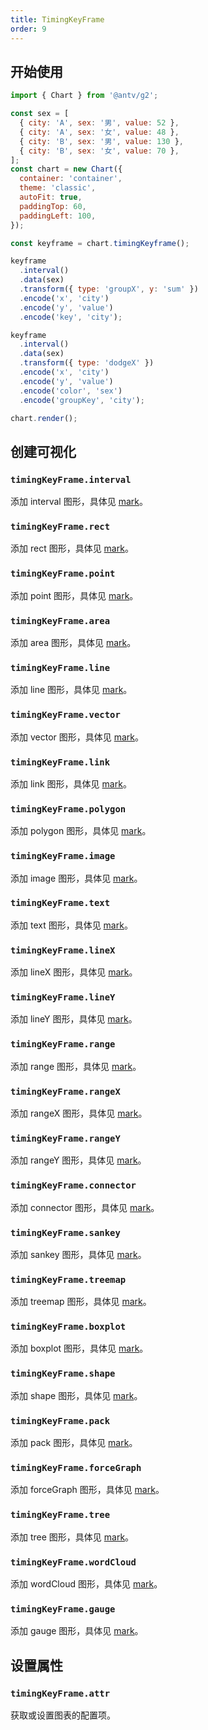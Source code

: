 ```yaml
---
title: TimingKeyFrame
order: 9
---
```


## 开始使用

```js
import { Chart } from '@antv/g2';

const sex = [
  { city: 'A', sex: '男', value: 52 },
  { city: 'A', sex: '女', value: 48 },
  { city: 'B', sex: '男', value: 130 },
  { city: 'B', sex: '女', value: 70 },
];
const chart = new Chart({
  container: 'container',
  theme: 'classic',
  autoFit: true,
  paddingTop: 60,
  paddingLeft: 100,
});

const keyframe = chart.timingKeyframe();

keyframe
  .interval()
  .data(sex)
  .transform({ type: 'groupX', y: 'sum' })
  .encode('x', 'city')
  .encode('y', 'value')
  .encode('key', 'city');

keyframe
  .interval()
  .data(sex)
  .transform({ type: 'dodgeX' })
  .encode('x', 'city')
  .encode('y', 'value')
  .encode('color', 'sex')
  .encode('groupKey', 'city');

chart.render();
```

## 创建可视化

### `timingKeyFrame.interval`

添加 interval 图形，具体见 [mark](/spec/mark/interval)。

### `timingKeyFrame.rect`

添加 rect 图形，具体见 [mark](/spec/mark/rect)。

### `timingKeyFrame.point`

添加 point 图形，具体见 [mark](/spec/mark/point)。

### `timingKeyFrame.area`

添加 area 图形，具体见 [mark](/spec/mark/area)。

### `timingKeyFrame.line`

添加 line 图形，具体见 [mark](/spec/mark/line)。

### `timingKeyFrame.vector`

添加 vector 图形，具体见 [mark](/spec/mark/vector)。

### `timingKeyFrame.link`

添加 link 图形，具体见 [mark](/spec/mark/link)。

### `timingKeyFrame.polygon`

添加 polygon 图形，具体见 [mark](/spec/mark/polygon)。

### `timingKeyFrame.image`

添加 image 图形，具体见 [mark](/spec/mark/image)。

### `timingKeyFrame.text`

添加 text 图形，具体见 [mark](/spec/mark/text)。

### `timingKeyFrame.lineX`

添加 lineX 图形，具体见 [mark](/spec/mark/lineX)。

### `timingKeyFrame.lineY`

添加 lineY 图形，具体见 [mark](/spec/mark/lineY)。

### `timingKeyFrame.range`

添加 range 图形，具体见 [mark](/spec/mark/range)。

### `timingKeyFrame.rangeX`

添加 rangeX 图形，具体见 [mark](/spec/mark/rangeX)。

### `timingKeyFrame.rangeY`

添加 rangeY 图形，具体见 [mark](/spec/mark/rangeY)。

### `timingKeyFrame.connector`

添加 connector 图形，具体见 [mark](/spec/mark/connector)。

### `timingKeyFrame.sankey`

添加 sankey 图形，具体见 [mark](/spec/mark/sankey)。

### `timingKeyFrame.treemap`

添加 treemap 图形，具体见 [mark](/spec/mark/treemap)。

### `timingKeyFrame.boxplot`

添加 boxplot 图形，具体见 [mark](/spec/mark/boxplot)。

### `timingKeyFrame.shape`

添加 shape 图形，具体见 [mark](/spec/mark/shape)。

### `timingKeyFrame.pack`

添加 pack 图形，具体见 [mark](/spec/mark/pack)。

### `timingKeyFrame.forceGraph`

添加 forceGraph 图形，具体见 [mark](/spec/mark/forceGraph)。

### `timingKeyFrame.tree`

添加 tree 图形，具体见 [mark](/spec/mark/tree)。

### `timingKeyFrame.wordCloud`

添加 wordCloud 图形，具体见 [mark](/spec/mark/wordCloud)。

### `timingKeyFrame.gauge`

添加 gauge 图形，具体见 [mark](/spec/mark/gauge)。

## 设置属性

### `timingKeyFrame.attr`

获取或设置图表的配置项。
